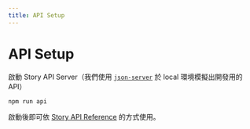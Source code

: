 ```yaml
---
title: API Setup
---
```


# API Setup

啟動 Story API Server（我們使用 [`json-server`](https://github.com/typicode/json-server) 於 local 環境模擬出開發用的 API）

```bash
npm run api
```

啟動後即可依 [Story API Reference](/story-api) 的方式使用。

